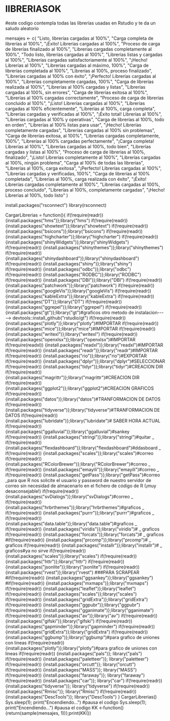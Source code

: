 # lIBRERIASOK

#este codigo contempla todas las librerías usadas en Rstudio y te da un saludo aleatorio


mensajes <- c(
  "Listo, librerías cargadas al 100%",
  "Carga completa de librerías al 100%",
  "¡Éxito! Librerías cargadas al 100%",
  "Proceso de carga de librerías finalizado al 100%",
  "Librerías cargadas completamente al 100%",
  "Todo listo, librerías cargadas al 100%",
  "Librerías listas y cargadas al 100%",
  "Librerías cargadas satisfactoriamente al 100%",
  "¡Hecho! Librerías al 100%",
  "Librerías cargadas al máximo, 100%",
  "Carga de librerías completada al 100%",
  "Librerías al 100%, proceso finalizado",
  "Librerías cargadas al 100% con éxito",
  "¡Perfecto! Librerías cargadas al 100%",
  "Librerías completamente cargadas, 100%",
  "Carga de librerías realizada al 100%",
  "Librerías al 100% cargadas y listas",
  "Librerías cargadas al 100%, sin errores",
  "Carga de librerías exitosa al 100%",
  "Librerías al 100% cargadas correctamente",
  "Proceso de carga de librerías concluido al 100%",
  "¡Listo! Librerías cargadas al 100%",
  "Librerías cargadas al 100% eficientemente",
  "Librerías al 100%, carga completa",
  "Librerías cargadas y verificadas al 100%",
  "¡Éxito total! Librerías al 100%",
  "Librerías cargadas al 100% y operativas",
  "Carga de librerías al 100%, todo en orden",
  "Librerías al 100% listas para usar",
  "¡Hecho! Librerías completamente cargadas",
  "Librerías cargadas al 100% sin problemas",
  "Carga de librerías exitosa, al 100%",
  "Librerías cargadas completamente, 100%",
  "Librerías al 100% cargadas perfectamente",
  "¡Carga completa! Librerías al 100%",
  "Librerías cargadas al 100%, todo bien",
  "Librerías cargadas y listas al 100%",
  "Proceso de carga de librerías al 100%, finalizado",
  "¡Listo! Librerías completamente al 100%",
  "Librerías cargadas al 100%, ningún problema",
  "Carga al 100% de todas las librerías",
  "Librerías al 100%, carga exitosa",
  "¡Perfecto! Librerías cargadas al 100%",
  "Librerías cargadas y verificadas, 100%",
  "Carga de librerías al 100% completada",
  "Librerías al 100%, carga realizada con éxito",
  "¡Éxito! Librerías cargadas completamente al 100%",
  "Librerías cargadas al 100%, proceso concluido",
  "Librerías al 100%, completamente cargadas",
  "¡Hecho! Librerías al 100%, todo listo"
)


install.packages("rsconnect")
library(rsconnect)

CargarLibrerias = function(){ 
  if(!require(readr)) {install.packages("hms")};library("hms")
  if(!require(readr)) {install.packages("showtext")};library("showtext")
  if(!require(readr)) {install.packages("bsicons")};library("bsicons")
  if(!require(readr)) {install.packages("highcharter")};library("highcharter")
  if(!require(readr)) {install.packages("shinyWidgets")};library("shinyWidgets")
  if(!require(readr)) {install.packages("shinythemes")};library("shinythemes")
  if(!require(readr)) {install.packages("shinydashboard")};library("shinydashboard")
  if(!require(readr)) {install.packages("shiny")};library("shiny")
  if(!require(readr)) {install.packages("odbc")};library("odbc")
  if(!require(readr)) {install.packages("RODBC")};library("RODBC")
  if(!require(readr)) {install.packages("DBI")};library("DBI")
  if(!require(readr)) {install.packages("patchwork")};library("patchwork")
  if(!require(readr)) {install.packages("googleVis")};library("googleVis")
  if(!require(readr)) {install.packages("kableExtra")};library("kableExtra")
  if(!require(readr)) {install.packages("DT")};library("DT")
  if(!require(readr)) {install.packages("ggrepel")};library("ggrepel")
  if(!require(readr)) {install.packages("gt")};library("gt")#graficos  otro metodo de instalacion----->   devtools::install_github("rstudio/gt")
  if(!require(readr)) {install.packages("plotly")};library("plotly")#IMPORTAR
  if(!require(readr)) {install.packages("mice")};library("mice")#IMPORTAR
  if(!require(readr)) {install.packages("writexl")};library("writexl")
  if(!require(readr)) {install.packages("openxlsx")};library("openxlsx")#IMPORTAR
  if(!require(readxl)) {install.packages("readxl")};library("readxl")#IMPORTAR
  if(!require(readr)) {install.packages("readr")};library("readr")#IMPORTAR
  if(!require(readr)) {install.packages("rio")};library("rio")#EXPORTAR
  if(!require(readr)) {install.packages("dplyr")};library("dplyr")#SELECCIONAR
  if(!require(readr)) {install.packages("tidyr")};library("tidyr")#CREACION DIR
  if(!require(readr)) {install.packages("magrittr")};library("magrittr")#CREACION DIR
  if(!require(readr)) {install.packages("ggplot2")};library("ggplot2")#CREACION GRAFICOS
  if(!require(readr)) {install.packages("datos")};library("datos")#TRANFORMACION DE DATOS
  if(!require(readr)) {install.packages("tidyverse")};library("tidyverse")#TRANFORMACION DE DATOS
  if(!require(readr)) {install.packages("lubridate")};library("lubridate")# SABER HORA ACTUAL
  if(!require(readr)) {install.packages("ggalluvial")};library("ggalluvial")#sankey
  if(!require(readr)) {install.packages("stringi")};library("stringi")#quitar _
  if(!require(readr)) {install.packages("flexdashboard")};library("flexdashboard")#ddasboard _
  if(!require(readr)) {install.packages("scales")};library("scales")#correo
  if(!require(readr)) {install.packages("RColorBrewer")};library("RColorBrewer")#correo _
  if(!require(readr)) {install.packages("emayili")};library("emayili")#correo _
  if(!require(readr)) {install.packages("getPass")};library("getPass")#correo _para que R nos solicite el usuario y password de nuestro servidor de correo sin necesidad de almacenarlo en el fichero de código de R (¡muy desaconsejable!)
  if(!require(readr)) {install.packages("svDialogs")};library("svDialogs")#correo _
  if(!require(readr)) {install.packages("hrbrthemes")};library("hrbrthemes")#graficos _
  if(!require(readr)) {install.packages("purrr")};library("purrr")#graficos _
  if(!require(readr)) {install.packages("data.table")};library("data.table")#graficos _
  if(!require(readr)) {install.packages("viridis")};library("viridis")# _ graficos
  if(!require(readr)) {install.packages("forcats")};library("forcats")# _ graficos
  #if(!require(readr)) {install.packages("prcomp")};library("prcomp")# _ graficos
  if(!require(readr)) {install.packages("installr")};library("installr")# _ graficos#ya no sirve
  if(!require(readr)) {install.packages("scales")};library("scales")
  if(!require(readr)) {install.packages("httr")};library("httr")
  if(!require(readr)) {install.packages("jsonlite")};library("jsonlite")
  if(!require(readr)) {install.packages("rvest")};library("rvest") ###PARA SCRAPEAR
  #if(!require(readr)) {install.packages("ggsankey")};library("ggsankey")
  #if(!require(readr)) {install.packages("mxmaps")};library("mxmaps")
  if(!require(readr)) {install.packages("leaflet")};library("leaflet")
  if(!require(readr)) {install.packages("scales")};library("scales")
  if(!require(readr)) {install.packages("gridExtra")};library("gridExtra")
  if(!require(readr)) {install.packages("ggpubr")};library("ggpubr")
  if(!require(readr)) {install.packages("gganimate")};library("gganimate")
  if(!require(readr)) {install.packages("av")};library("av")
  if(!require(readr)) {install.packages("gifski")};library("gifski")
  if(!require(readr)) {install.packages("gapminder")};library("gapminder")
  if(!require(readr)) {install.packages("gridExtra")};library("gridExtra")
  if(!require(readr)) {install.packages("ggbump")};library("ggbump")#para grafico de uniones con lineas
  if(!require(readr)) {install.packages("plotly")};library("plotly")#para grafico de uniones con lineas
  if(!require(readr)) {install.packages("pals")};  library("pals")
  if(!require(readr)) {install.packages("paletteer")};  library("paletteer")
  if(!require(readr)) {install.packages("orcutt")};  library("orcutt")
  if(!require(readr)) {install.packages("MASS")};  library("MASS")
  if(!require(readr)) {install.packages("faraway")};  library("faraway")
  if(!require(readr)) {install.packages("car")};  library("car")
  if(!require(readr)) {install.packages("tidyverse")};  library("tidyverse")
  if(!require(readr)) {install.packages("Rmisc")};  library("Rmisc")
  if(!require(readr)) {install.packages("DescTools")};  library("DescTools")
    }
CargarLibrerias()
Sys.sleep(1); print("Encendiendo...") #pausa el codigo
Sys.sleep(1); print("Encendiendo...") #pausa el codigo
KK <-function() {return(sample(mensajes, 1))};print(KK())
